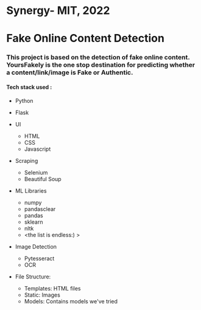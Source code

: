 # Synergy- MIT, 2022

# Fake Online Content Detection
### This project is based on the detection of fake online content. YoursFakely is the one stop destination for predicting whether a content/link/image is Fake or Authentic.  
#### Tech stack used :


- Python
- Flask

- UI
    - HTML
    - CSS
    - Javascript

- Scraping 

    - Selenium
    - Beautiful Soup

- ML Libraries 

    - numpy
    - pandasclear
    - pandas
    - sklearn
    - nltk
    - <the list is endless:) >

- Image Detection

    - Pytesseract
    - OCR
    
    
- File Structure:

    - Templates: HTML files
    - Static: Images
    - Models: Contains models we've tried
